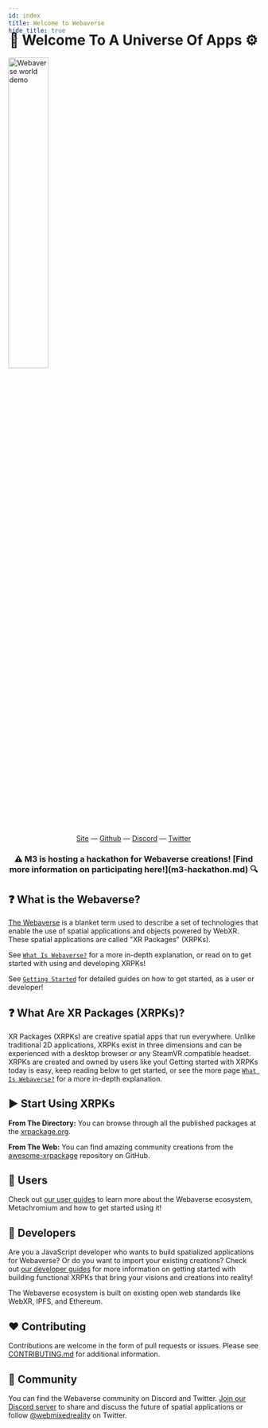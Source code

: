 ```yaml
---
id: index
title: Welcome to Webaverse
hide_title: true
---
```


<div style='margin-top: -60px'></div>
<h1 align="center"><b>🌌 Welcome To A Universe Of Apps ⚙️</b></h1>

<img alt="Webaverse world demo" src="/img/demo.gif" width="40%">

<div align="center">
  <a href="https://webaverse.com" target="_blank">Site</a>
  &mdash;
  <a href="https://github.com/webaverse/" target="_blank">Github</a>
  &mdash;
  <a href="https://discord.gg/MQNUGgB" target="_blank">Discord</a>
  &mdash;
  <a href="https://twitter.com/webmixedreality" target="_blank">Twitter</a>
</div>

<h3 align="center">⚠️ M3 is hosting a hackathon for Webaverse creations! [Find more information on participating here!](m3-hackathon.md) 🔍</h3>

## ❓ What is the Webaverse?

<a href="https://webaverse.com/" target="_blank" rel="noopener noreferrer">The Webaverse</a> is a blanket term used to describe a set of technologies that enable the use of spatial applications and objects powered by WebXR. These spatial applications are called "XR Packages" (XRPKs).

See [`What Is Webaverse?`](about.md) for a more in-depth explanation, or read on to get started with using and developing XRPKs!

See [`Getting Started`](getting-started.md) for detailed guides on how to get started, as a user or developer!

## ❓ What Are XR Packages (XRPKs)?

XR Packages (XRPKs) are creative spatial apps that run everywhere. Unlike traditional 2D applications, XRPKs exist in three dimensions and can be experienced with a desktop browser or any SteamVR compatible headset. XRPKs are created and owned by users like you! Getting started with XRPKs today is easy, keep reading below to get started, or see the more page [`What Is Webaverse?`](about.md) for a more in-depth explanation.

## ▶️ Start Using XRPKs

**From The Directory:** You can browse through all the published packages at the <a href="https://xrpackage.org/browse.html" target="_blank" rel="noopener noreferrer">xrpackage.org</a>.

**From The Web:** You can find amazing community creations from the <a href="https://github.com/webaverse/awesome-xrpackage" target="_blank" rel="noopener noreferrer">awesome-xrpackage</a> repository on GitHub.

## 🧑 Users

Check out [our user guides](./user-guides/index.md) to learn more about the Webaverse ecosystem, Metachromium and how to get started using it!

## 🦸 Developers

Are you a JavaScript developer who wants to build spatialized applications for Webaverse? Or do you want to import your existing creations? Check out [our developer guides](./dev-guides/index.md) for more information on getting started with building functional XRPKs that bring your visions and creations into reality!

The Webaverse ecosystem is built on existing open web standards like WebXR, IPFS, and Ethereum.

## ❤️ Contributing

Contributions are welcome in the form of pull requests or issues. Please see <a href="https://github.com/webaverse/docs/blob/master/CONTRIBUTING.md" target="_blank" rel="noopener noreferrer">CONTRIBUTING.md</a> for additional information.

## 💬 Community

You can find the Webaverse community on Discord and Twitter. <a href="https://discord.gg/MQNUGgB" target="_blank" rel="noopener noreferrer">Join our Discord server</a> to share and discuss the future of spatial applications or follow <a href="https://twitter.com/webmixedreality/" target="_blank" rel="noopener noreferrer">@webmixedreality</a> on Twitter.
